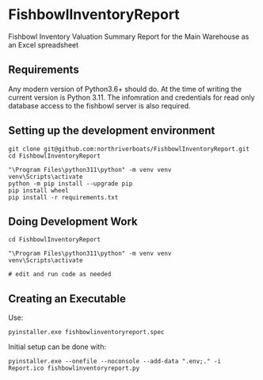 # FishbowlInventoryReport
Fishbowl Inventory Valuation Summary Report for the Main Warehouse as an Excel spreadsheet

## Requirements
Any modern version of Python3.6+ should do. At the time of writing the current version is Python 3.11. The infomration and credentials for read only database access to the fishbowl server is also required.

## Setting up the development environment
```
git clone git@github.com:northriverboats/FishbowlInventoryReport.git
cd FishbowlInventoryReport

"\Program Files\python311\python" -m venv venv
venv\Scripts\activate
python -m pip install --upgrade pip
pip install wheel
pip install -r requirements.txt
```

## Doing Development Work
```
cd FishbowlInventoryReport

"\Program Files\python311\python" -m venv venv
venv\Scripts\activate

# edit and run code as needed
```

## Creating an Executable
Use:
```
pyinstaller.exe fishbowlinventoryreport.spec
```

Initial setup can be done with:
```
pyinstaller.exe --onefile --noconsole --add-data ".env;." -i Report.ico fishbowlinventoryreport.py
```